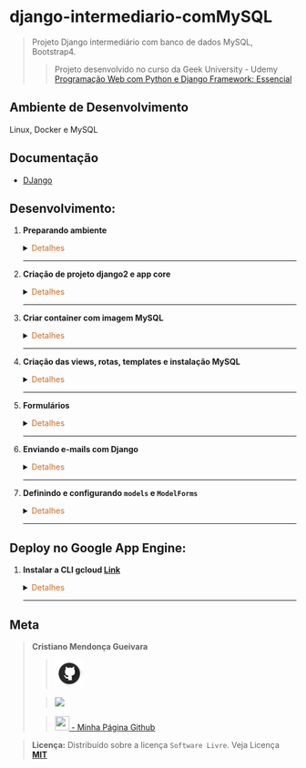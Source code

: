 # django-intermediario-comMySQL

>Projeto Django intermediário com banco de dados MySQL, Bootstrap4.
> 
>>Projeto desenvolvido no curso da Geek University - Udemy [Programação Web com Python e Django Framework: Essencial](https://www.udemy.com/course/programacao-web-com-django-framework-do-basico-ao-avancado/)

## Ambiente de Desenvolvimento
Linux, Docker e MySQL

## Documentação
- [DJango](https://www.djangoproject.com/)
## Desenvolvimento:
1. <span style="color:383E42"><b>Preparando ambiente</b></span>
    <details><summary><span style="color:Chocolate">Detalhes</span></summary>
    <p>

    - Criar repositório no github
    - Criar README básico
    - Criar e ativar ambiente virtual
        ```sh
        python3 -m venv venv
        source venv/bin/activate
        ```
    - Instalação pip - se necessario
        ```sh
        sudo apt update
        sudo apt install python3-pip
        pip3 --version
        ```
    - Instalar o `django`, `whitenoise`(para os arquivos staticos), `gunicorn`( servidor para python), `django-bootstrap4` (integrado com django), `PyMySQL`(driver de conexão com o banco mysql) e `django-std-image`(para trabalhar com imagens)
        ```sh
        sudo apt update
        pip3 install django
        pip3 install whitenoise gunicorn django-bootstrap4 PyMySQL django-stdimage
        ```
    - Criação arquivo requirements
    Contém informaçẽos sobre todas as bibliotecas utilizadas no projeto. Para atualizar o arquivo, basta executar o comando novamente após instalar outras bibliotecas.
        ```sh
        pip freeze > requirements.txt
        ```
    </p>

    </details> 

    ---

2. <span style="color:383E42"><b>Criação de projeto django2 e app core</b></span>
    <details><summary><span style="color:Chocolate">Detalhes</span></summary>
    <p>

    - Criar app no mesmo diretório/pasta que está o projeto. Usa ponto espaço e ponto no final para não criar subdiretório
        >Criarei um arquivo `meusDados.py` com com as informaçoes que não quero que vá para repositório - Então incluirei o arquivo com a classe no gitignore
        ```sh
        django-admin startproject django2 .
        django-admin startapp core
        ```
    - Incluir apps em Installed apps - settings
        ```python
        INSTALLED_APPS = [
        'django.contrib.admin',
        'django.contrib.auth',
        'django.contrib.contenttypes',
        'django.contrib.sessions',
        'django.contrib.messages',
        'django.contrib.staticfiles',

        'core',
        'bootstrap4',
        'stdimage',
        ]
        ```
    - Adicionando MIDDLEWARE `whitenoise`, porém deixar comentado para uso posterior
        ```python
        MIDDLEWARE = [
            # ...
            "django.middleware.security.SecurityMiddleware",
            #"whitenoise.middleware.WhiteNoiseMiddleware",
            # ...
        ]
        ```
    
    - Informar diretório de templates no settings
        ```python
        TEMPLATES = [
            {
                'BACKEND': 'django.template.backends.django.DjangoTemplates',
                'DIRS': ['templates'],
                'APP_DIRS': True,
                'OPTIONS': {
                    'context_processors': [
                        'django.template.context_processors.debug',
                        'django.template.context_processors.request',
                        'django.contrib.auth.context_processors.auth',
                        'django.contrib.messages.context_processors.messages',
                    ],
                },
            },
        ]
        ```
    - Configurar databases
        ```python
        DATABASES = {
            'default': {
                'ENGINE': 'django.db.backends.mysql',
                'NAME': MeusDados['MYSQLDATABASENAME'],
                'USER': MeusDados['USUARIO_MYSQL'],
                'PASSWORD': MeusDados['SENHA_MYSQL'],
                'HOST': MeusDados['HOST'],
                'PORT':'3306',
                
            }
        }
        ```
    - Definindo timezone Em `settings.py`
        ```python
        # Internationalization
        # https://docs.djangoproject.com/en/4.2/topics/i18n/

        LANGUAGE_CODE = 'pt-br'

        TIME_ZONE = 'America/Sao_Paulo'

        USE_I18N = True

        USE_TZ = True

        ```

    - Configuração para arquivos státicos e `settings.py`
        ```python
        STATIC_URL = 'static/'
        STATIC_ROOT = os.path.join(STATIC_URL, 'staticfiles')
        ```
    </p>

    </details> 

    ---

3. <span style="color:383E42"><b>Criar container com imagem MySQL</b></span>
    <details><summary><span style="color:Chocolate">Detalhes</span></summary>
    <p>

    - [Documentação dockerhub](https://hub.docker.com/_/mysql/tags)
        Baixa imagem `pull mysql`
        Cria container 
        Nomeando `--name django2` 
        Adiciono informação da porta `-p 3306:3306`
        Informo a senha `MYSQL_ROOT_PASSWORD=suasenha`
        ```bash
        docker pull mysql
        sudo docker run -p 3306:3306 --name django2 -e MYSQL_ROOT_PASSWORD=suasenha -d mysql
        ```

        Inciar container
        ```bash
        sudo docker start django2
        ```

        Verificar `id` container e `ip` do container
        ```bash
        sudo docker ps
        sudo docker container inspect idcontainer
        ```

        Acessar container no modo interativo - container em execução
        ```bash
        sudo docker exec -it idcontainer bash
        ```

        Acessar mysql terminal. Informar senha
        ```bash
        mysql -u root -p 
        ```

        Criar database
        ```sql
        create database django2;
        ```

        Exibir databases
        ```sql
        show databases
        ```

    - Testar acesso com `Workbench`
        Instale o Workench pela loja de aplicativos linux
        Se algum erro ao configurar, como:
        `....Workbench incompatible/nonstandard server....`

        Após abrir o `Workbench` pressione `ctrl + r` ou clic em `Database` e selecione Reverse Engineer
        Informe `ip, user e password` do container em execução
    

    </p>

    </details> 

    ---

4. <span style="color:383E42"><b>Criação das views, rotas, templates e instalação MySQL</b></span>
    <details><summary><span style="color:Chocolate">Detalhes</span></summary>
    <p>

    - Criação das views `index, contato, produto`
        ```python
        from django.shortcuts import render

        def index(request):
            return render(request, 'index.html')

        def contato(request):
            return render(request, 'contato.html')

        def produto(request):
            return render(request, 'produto.html')
        ```

    - Criação diretórios:
        `core/templates`
        `core/static`
        `core/static/css`
        `core/static/css/js`
        `core/static/css/js/images`

    - Criação templates
        >index.html
        ```html
        <!DOCTYPE html>
        <html lang="pt-br">
        <head>
            <meta charset="UTF-8">
            <meta name="viewport" content="width=device-width, initial-scale=1.0">
            <title>Index</title>
        </head>
        <body>
            <h1>Index</h1>
        </body>
        </html>
        ```
        
        >contado.html
        ```html
        <!DOCTYPE html>
        <html lang="pt-br">
        <head>
            <meta charset="UTF-8">
            <meta name="viewport" content="width=device-width, initial-scale=1.0">
            <title>Cotato</title>
        </head>
        <body>
            <h1>Contato</h1>
        </body>
        </html>
        ```

        >produto.html
        ```html
        <!DOCTYPE html>
        <html lang="pt-br">
        <head>
            <meta charset="UTF-8">
            <meta name="viewport" content="width=device-width, initial-scale=1.0">
            <title>Produto</title>
        </head>
        <body>
            <h1>Produto</h1>    
        </body>
        </html>
        ```

    - Criar arquivo de rotas app core `core/urls.py`
        ```python
        urlpatterns = [
        path('', index, name='index'),
        path('contato/', contato, name='contato'),
        path('produto/', produto, name='produto'),
        ]
        ```

    - Incluir `rota` no arquivo de rotas do projeto que direciona para arquivo de rotas do app core - `django2/urls.py`
        ```python
        path('', include('core.urls')),
        ```

    - Instale o `libmysqlclient-dev` se necessário
        **Obs.:** no terminal principal/local, não no projeto
        ```bash
        sudo apt-get install libmysqlclient-dev python3-dev
        ```

    - Instalar `MysSQL` no projeto
        ```bash
        pip install MySQL
        ```

    - Atualizar o `requirements.txt`
        ```bash
        pip freeze > requirements.txt
        ```

    - Executar o `migrate` para criação das tabelas django no `database`
        Não esquecer de dar os privilégios necessários ao usuário do banco de dados
        ```bash
        python manage.py migrate
        ```

    - Criar super usuário do projeto
        ```bash
        python manage.py createsuperuser
        ```
    
    - Testar aplicação, se não der nenhum erro, teste no navegador com `localhost:8000`
        ```bash
        python3 manage.py runserver
        ```

    </p>

    </details> 

    ---

5. <span style="color:383E42"><b>Formulários</b></span>
    <details><summary><span style="color:Chocolate">Detalhes</span></summary>
    <p>

    - Verificar os atributos de um form django com `python shell`
        >Observe que o sinal `>>>` é mostrado ao executar o primeiro comando, significa que está no python shell, não é parte do comando
        ```bash
        python manage.py shell
        >>> from django import forms
        >>> dir(forms)
        >>> help(forms.CharFields)
        ```

    - Criar arquivo `core/forms.py` - Arquivo que contém todos os formulários da aplicação - Criar o form `ContatoForm` 
        ```python
        from django import forms

        class ContatoForm(forms.Form):
            nome = forms.CharField(label='Nome', max_length=100)
            email = forms.EmailField(label='Email', max_length=100)
            assunto = forms.CharField(label='Assunto', max_length=120)
            # widget - Determina que seja um campo de texto com várias linhas
            mensagem = forms.CharField(label='mensagem', widget=forms.Textarea())
        ```

    - Incluir `ContatoForm` na view `contato`
        ```python
        from django.shortcuts import render
        from django.contrib import messages

        from .forms import ContatoForm

        def index(request):
            return render(request, 'index.html')

        def contato(request):
            form = ContatoForm(request.POST or None)

            if str(request.method) == 'POST':
                print(f'Post: {request.POST}')
                if form.is_valid():
                    nome = form.cleaned_data['nome']
                    email = form.cleaned_data['email']
                    assunto = form.cleaned_data['assunto']
                    mensagem = form.cleaned_data['mensagem']

                    print('Mensagem enviada')
                    print(f'Nome: {nome}')
                    print(f'Email: {email}')
                    print(f'Assunto: {assunto}')
                    print(f'mensagem: {mensagem}')

                    messages.success(request, 'E-mail enviado com sucesso!')
                else:
                    messages.error(request, 'Erro ao enviar e-mail')
                    form = ContatoForm()
            context = {
                'form': form,
            }
            return render(request, 'contato.html', context)

        def produto(request):
            return render(request, 'produto.html')
        ```

    - Incluir `ContatoForm` ao template `contato.html`
        >Incluir bootstrap4 ao template `{% load bootstrap4 %}`
        `autocomplete`como `off` é para desativar opção autocomplete do formulário, evitando exibir dados informados anteriormente pelos usuários.
        `{% csrf_token %}` - Segurança - É criado um token a cada solicitação que usado para validar o formulário. É possível verificar esse token ao inspecionar página no navegador.
        `{% bootstrap_form form %}` - Indica ao bootstrap para aplicar css no `form` que recebeu como parâmetro da view `contato`
        
        ```html
        {% load bootstrap4 %}
        <!DOCTYPE html>
        <html lang="pt-br">
        <head>
            <meta charset="UTF-8">
            <title>Contato</title>
            {% bootstrap_css %}
        </head>
        <body>
            <div class="container">
                <h1>Contato</h1>
                {% bootstrap_messages %}

                <form action="{% url 'contato' %}" method="post" class="form" autocomplete="off">
                    {% csrf_token %}
                    {% bootstrap_form form %}
                    {% buttons %}
                        <button type="submit" class="btn btn-primary">Enviar Mensagem</button>
                    {% endbuttons %}
                </form>
            </div>
        {% bootstrap_javascript jquery='full' %}
        </body>
        </html>
        ```

    - Testar
        ```bash
        python manage.py runserver
        ```

    </p>

    </details>

    ---

6. <span style="color:383E42"><b>Enviando e-mails com Django</b></span>
    <details><summary><span style="color:Chocolate">Detalhes</span></summary>
    <p>

    - Configuração email em `django2/settings.py`
        >Usado `EMAIL_BACKEND` para teste - Parte comentada é para uso com provedor de email
        ```python
        #...
        STATIC_ROOT = os.path.join(STATIC_URL, 'staticfiles')

        # Configuração de Email do seu servidor de email
        EMAIL_BACKEND = 'django.core.mail.backends.console.EmailBackend'

        """
        EMAIL_HOST = `localhost`
        EMAIL_HOST_USER = `seuemail@seudomínio.com.br`
        EMAIL_PORT = 587
        EMAIL_USER_TSL = True
        EMAIL_HOST_PASSWORD = `sua senha`
        """
        #...
        ```

    - Incluir método para enviar email em `core/forms.py - ContatoForm`
        ```python
        #...
        def send_mail(self):
        nome = self.cleaned_data['nome']
        email = self.cleaned_data['email']
        assunto = self.cleaned_data['assunto']
        mensagem = self.cleaned_data['mensagem']

        conteudo = f'Nome: {nome}\nE-mail: {email}\nAssunto: {assunto}\nMensagem: {mensagem}'

        mail = EmailMessage(
            subject='E-mail enviado pelo sistema django2',
            body=conteudo,
            from_email='contato@seudominio.com.br',
            to=['contato@seudominio.com.br',],
            headers={'Reply-To': email}
        )
        mail.send()
        #...
        ```

    - View `contato` configurada para usar o método `send_mail`
        ```python
        #...
        def contato(request):
            form = ContatoForm(request.POST or None)

            if str(request.method) == 'POST':
                print(f'Post: {request.POST}')
                if form.is_valid():
                    form.send_mail()

                    messages.success(request, 'E-mail enviado com sucesso!')
                else:
                    messages.error(request, 'Erro ao enviar e-mail')
                    form = ContatoForm()
            context = {
                'form': form,
            }
            return render(request, 'contato.html', context)
        #...
        ```


    </p>

    </details>

    ---

7. <span style="color:383E42"><b>Definindo e configurando `models` e `ModelForms`</b></span>
    <details><summary><span style="color:Chocolate">Detalhes</span></summary>
    <p>

    >Info: 
    >slugify - usado para criar url válida com texto passado
    >[signals](https://docs.djangoproject.com/en/4.2/topics/signals/) - Usado para detectar evento/ação que ocorra em outro lugar/objeto, neste caso `Produto` - [Tutorial](https://www.youtube.com/watch?v=CZ7vUBLpoZc)

    - Definindo modelo Produto em `core/models.py` - após definir o modelo, executar o `makemigrations e depois migrate`
        ```python
        from django.db import models
        from stdimage.models import StdImageField


        #SIGNALS
        from django.db.models import signals
        from django.template.defaultfilters import slugify


        class Base(models.Model):
            criado = models.DateField(`Data de Criação`, auto_now_add=True)
            modificado = models.DateField(`Data de Atualização`, auto_now=True)
            ativo = models.BooleanField(`Ativo?`, default=True)

            class Meta:
                abstract = True


        class Produto(Base):
            nome = models.CharField(`Nome`, max_length=100)
            preco = models.DecimalField(`Preço`, max_digits=8, decimal_places=2)
            estoque = models.IntegerField(`Estoque`)
            imagem = StdImageField(`Imagem`, upload_to=`produtos`, variations={`thumb`:(124,124)})
            slug = models.SlugField(`Slug`, max_length=100, blank=True, editable=False)

            def __str__(self):
                return self.nome


        def produto_pre_save(signal, instance, sender, **kwargs):
            instance.slug = slugify(instance.nome)


        signals.pre_save.connect(produto_pre_save, sender=Produto)

        ```
        Terminal
        ```bash
        python manage.py makemigrations
        python manage.py migrate
        ```

    - Configurar  exibição de `Produto` em painel admin `core/admin.py `
        ```python
        from django.contrib import admin

        from .models import Produto


        @admin.register(Produto)
        class ProdutoAdmim(admin.ModelAdmin):
            list_display = (`nome`, `preco`, `estoque`, `slug`, `criado`, `modificado`, `ativo`)
        ```

    - Testar aplicação, se não der nenhum erro, teste no navegador com `localhost:8000/admin`
        Cadastrar produto, inserir imagem para produto - Verificar slug

    - Criar `modelForm` de produto
        ```python
        class ProdutoModelForm(forms.ModelForm):

        class Meta:
            model = Produto
            fields = ['nome', 'preco', 'estoque', 'imagem']
        ```
    
    - Configurando view Produto - Inclusão de controle de acesso usando `Seção` do usuário
        > Em caso de usuário anônimo (não estando logado), será redirecionado para página `index.html`
        ```python
        def produto(request):
        if str(request.user) != 'AnonymousUser':
            if str(request.method) == 'POST':
                form = ProdutoModelForm(request.POST, request.FILES)
                if form.is_valid():
                    # Permite acessar as informações antes de serem salvas no banco de dados
                    # prod = form.save(commit=False)
                    form.save()

                    messages.success(request, 'Produto salvo com sucesso.')
                    form = ProdutoModelForm()
                else:
                    messages.error(request, 'Erro ao salvar produto.')
            else:
                form = ProdutoModelForm()
            context = {
                'form': form
            }
            return render(request, 'produto.html', context)
        else:
            return redirect('index')
        ```

    - Configurando template produto - botstrap4
        >Configuração para envio de arquivos no form `enctype="multipart/form-data"`
        ```html
        {% load bootstrap4 %}
        <!DOCTYPE html>
        <html lang="pt-br">
        <head>
            <meta charset="UTF-8">
            <title>Produto</title>
            {% bootstrap_css %}
        </head>
        <body>
            <div class="container">
                <h1>Produto</h1>
                {% bootstrap_messages %}

                <form action="{% url 'produto' %}" method="post" class="form" autocomplete="off" enctype="multipart/form-data">
                    {% csrf_token %}

                    {% bootstrap_form form %}
                    {% buttons %}
                        <button type="submit" class="btn btn-primary">Cadastrar</button>
                    {% endbuttons %}
                </form>
            </div>
        {% bootstrap_javascript jquery='full' %}
        </body>
        </html>
        ```

    - Configurando diretório de midias/imagens em `settings` - Diretório e arquivos usados em modo debug
        >Obervação: Foi removido o diretório `produtos` que estava sendo usado anteriormente.
        ```python
        #..
        STATIC_ROOT = os.path.join(BASE_DIR, `staticfiles`)
        MEDIA_URL = `media/`
        MEDIA_ROOT = os.path.join(BASE_DIR, `media`)
        #...
        ```

    - Configurando arquivo urls do projeto2
        >Usado para permitir fazer acesso aos arquivos de mídias nos templates. O método `static(...)` retorna url para os arquivos. Usado no modo debug
        ```python
        from django.contrib import admin
        from django.urls import path, include

        from django.conf.urls.static import static
        from django.conf import settings

        urlpatterns = [
            path('admin/', admin.site.urls),
            path('', include('core.urls')),
        ] + static(settings.MEDIA_URL, document_root=settings.MEDIA_ROOT)
        ```
    - Cofigurando a view `index` em `core/views.py`
        > Configurado envio de lista de produtos no contexto para página index
        ```python
        def index(request):
        context = {
            'produtos': Produto.objects.all()
        }
        return render(request, 'index.html', context)
        ```
    
    - Inclusão arquivo `core/static/css/styles.css` 
        >Configurar cor do link do produto
        ```css
        a{
            color: #fff;
        }
        ```

    - Configurando template `core/templates/index.html`
        ```html
        {% load bootstrap4 %}
        {% load static %}
        <!DOCTYPE html>
        <html lang="pt-br">
        <head>
            <meta charset="UTF-8">
            <title>Index</title>
            {% bootstrap_css %}
            <link href="{% static 'css/styles.css' %}" rel="stylesheet">
        </head>
        <body>
            <div class="container">
                {% if produtos %}
                <h1>Produtos</h1>

                <table class="table table-dark">
                    <thead>
                        <tr>
                            <th scope="col">#</th>
                            <th scope="col">Produto</th>
                            <th scope="col">Preço</th>
                            <th scope="col">Estoque</th>
                        </tr>
                    </thead>
                    <tbody>
                        {% for produto in produtos %}
                            <tr>
                                <td scope="row">{{ produto.id }}</td>
                                <td scope="row"><a href="#modal{{produto.id}}" data-toggle="modal">{{ produto.nome }}</a></td>
                                <td scope="row">{{ produto.preco }}</td>
                                <td scope="row">{{ produto.estoque }}</td>
                            </tr>
                            <div class="modal fade bd-example-modal-lg show" id="modal{{produto.id}}" role="dialog">
                                <div class="modal-dialog">
                                    <div class="modal-content">
                                        <div class="modal-header">
                                            <h5 class="modal-title" id="modal-produto-label">Detalhes do produto</h5>
                                            <button type="button" class="close" data-dismiss="modal">
                                                <span aria-hidden="true">&times;</span>
                                            </button>
                                        </div>
                                        <div class="modal-body" id="dynamic-content">
                                            <img src="{{ produto.imagem.url }}" class="img-fluid" alt="{{ produto.nome }}"/>
                                        </div>
                                    </div>
                                </div>
                            </div>
                        {% endfor %}
                    </tbody>
                </table>
                {% else %}
                    <h2>Ainda não existem produtos cadastrados. :(</h2>
                {% endif %}
            </div>
        {% bootstrap_javascript jquery='full' %}
        </body>
        </html>
        ```
    </p>

    </details>

    ---


## Deploy no Google App Engine:
1. <span style="color:383E42"><b>Instalar a CLI gcloud [Link](https://cloud.google.com/sdk/docs/install?hl=pt-br)</b></span>
    <details><summary><span style="color:Chocolate">Detalhes</span></summary>
    <p>

    >Em Desenvolvimento.....

    </p>

    </details>

    ---

## Meta
><span style="color:383E42"><b>Cristiano Mendonça Gueivara</b> </span>
>
>>[<img src="readmeImages/githubIcon.png">](https://github.com/sspectro "Meu perfil no github")
>
>><a href="https://linkedin.com/in/cristiano-m-gueivara/"><img src="https://img.shields.io/badge/-LinkedIn-%230077B5?style=for-the-badge&logo=linkedin&logoColor=white"></a> 
>
>>[<img src="https://sspectro.github.io/images/cristiano.jpg" height="25" width="25"> - Minha Página Github](https://sspectro.github.io/#home "Minha Página no github")<br>



><span style="color:383E42"><b>Licença:</b> </span> Distribuído sobre a licença `Software Livre`. Veja Licença **[MIT](https://opensource.org/license/mit/)**